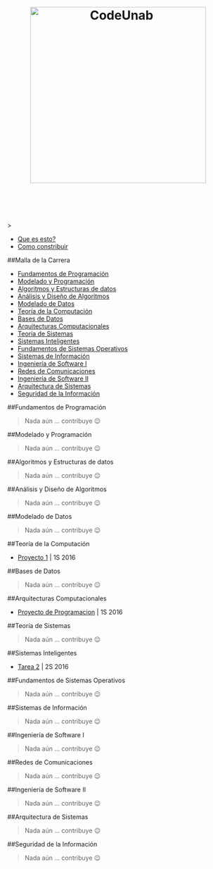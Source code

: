 <h1 align="center">
	<br>
	<img width="400" src="https://cdn.rawgit.com/ceinunab/CodeUnab/master/media/ascii_logofinal.png" alt="CodeUnab">
	<br>
	<br>
	<br>
</h1>
> 


- [Que es esto?](codeunab.md)
- [Como constribuir](constribuir.md)

##Malla de la Carrera
- [Fundamentos de Programación](#fundamentos-de-programación)
- [Modelado y Programación](#modelado-y-programación)
- [Algoritmos y Estructuras de datos](#algoritmos-y-estructuras-de-datos)
- [Análisis y Diseño de Algoritmos](#análisis-y-diseño-de-algoritmos)
- [Modelado de Datos](#modelado-de-datos)
- [Teoría de la Computación](#teoría-de-la-computación)
- [Bases de Datos](#bases-de-datos)
- [Arquitecturas Computacionales](#arquitecturas-computacionales)
- [Teoría de Sistemas](#teoría-de-sistemas)
- [Sistemas Inteligentes](#sistemas-inteligentes)
- [Fundamentos de Sistemas Operativos](#fundamentos-de-sistemas-operativos)
- [Sistemas de Información](#sistemas-de-información)
- [Ingeniería de Software I](#ingeniería-de-software-i)
- [Redes de Comunicaciones](#redes-de-comunicaciones)
- [Ingeniería de Software II](#ingeniería-de-software-ii)
- [Arquitectura de Sistemas](#arquitectura-de-sistemas)
- [Seguridad de la Información](#seguridad-de-la-información)

##Fundamentos de Programación
> Nada aún  ... contribuye :wink:

##Modelado y Programación
> Nada aún  ... contribuye :wink:

##Algoritmos y Estructuras de datos
> Nada aún  ... contribuye :wink:

##Análisis y Diseño de Algoritmos
> Nada aún  ... contribuye :wink:

##Modelado de Datos
> Nada aún  ... contribuye :wink:

##Teoría de la Computación
- [Proyecto 1](https://github.com/Stroncod/Proyecto2.Teo) | 1S 2016

##Bases de Datos
> Nada aún  ... contribuye :wink:

##Arquitecturas Computacionales
- [Proyecto de Programacion](https://github.com/Stroncod/Proyecto.Arq) | 1S 2016 

##Teoría de Sistemas
> Nada aún  ... contribuye :wink:

##Sistemas Inteligentes
- [Tarea 2](https://github.com/Stroncod/Tarea2.SisInt) | 2S 2016  

##Fundamentos de Sistemas Operativos
> Nada aún  ... contribuye :wink:

##Sistemas de Información
> Nada aún  ... contribuye :wink:

##Ingeniería de Software I
> Nada aún  ... contribuye :wink:

##Redes de Comunicaciones
> Nada aún  ... contribuye :wink:

##Ingeniería de Software II
> Nada aún  ... contribuye :wink:

##Arquitectura de Sistemas
> Nada aún  ... contribuye :wink:

##Seguridad de la Información
> Nada aún  ... contribuye :wink:
